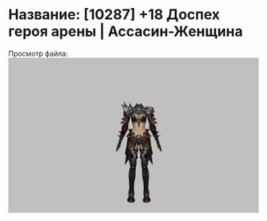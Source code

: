 # Название: [10287] +18 Доспех героя арены | Ассасин-Женщина

Просмотр файла:
![p070031.png](p070031.png)